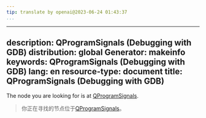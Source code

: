 ```yaml
---
tip: translate by openai@2023-06-24 01:43:37
...
```

---
description: QProgramSignals (Debugging with GDB)
distribution: global
Generator: makeinfo
keywords: QProgramSignals (Debugging with GDB)
lang: en
resource-type: document
title: QProgramSignals (Debugging with GDB)
---

The node you are looking for is at [QProgramSignals](General-Query-Packets.html#QProgramSignals).

> 你正在寻找的节点位于[QProgramSignals](General-Query-Packets.html#QProgramSignals)。
